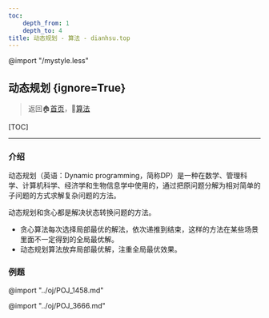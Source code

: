 ```yaml
---
toc:
    depth_from: 1
    depth_to: 4
title: 动态规划 - 算法 - dianhsu.top
---
```

@import "/mystyle.less"

## 动态规划 {ignore=True}
> 返回:house:[首页](../../index.html)，:rocket:[算法](../index.html)

[TOC]

---

### 介绍

动态规划（英语：Dynamic programming，简称DP）是一种在数学、管理科学、计算机科学、经济学和生物信息学中使用的，通过把原问题分解为相对简单的子问题的方式求解复杂问题的方法。

动态规划和贪心都是解决状态转换问题的方法。
- 贪心算法每次选择局部最优的解法，依次递推到结束，这样的方法在某些场景里面不一定得到的全局最优解。
- 动态规划算法放弃局部最优解，注重全局最优效果。

### 例题

@import "../oj/POJ_1458.md"

@import "../oj/POJ_3666.md"